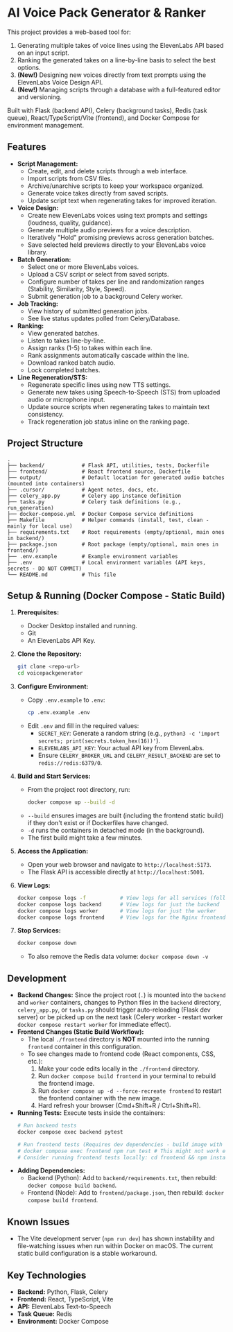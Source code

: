 # AI Voice Pack Generator & Ranker

This project provides a web-based tool for:
1.  Generating multiple takes of voice lines using the ElevenLabs API based on an input script.
2.  Ranking the generated takes on a line-by-line basis to select the best options.
3.  **(New!)** Designing new voices directly from text prompts using the ElevenLabs Voice Design API.
4.  **(New!)** Managing scripts through a database with a full-featured editor and versioning.

Built with Flask (backend API), Celery (background tasks), Redis (task queue), React/TypeScript/Vite (frontend), and Docker Compose for environment management.

## Features

*   **Script Management:**
    *   Create, edit, and delete scripts through a web interface.
    *   Import scripts from CSV files.
    *   Archive/unarchive scripts to keep your workspace organized.
    *   Generate voice takes directly from saved scripts.
    *   Update script text when regenerating takes for improved iteration.
*   **Voice Design:**
    *   Create new ElevenLabs voices using text prompts and settings (loudness, quality, guidance).
    *   Generate multiple audio previews for a voice description.
    *   Iteratively "Hold" promising previews across generation batches.
    *   Save selected held previews directly to your ElevenLabs voice library.
*   **Batch Generation:**
    *   Select one or more ElevenLabs voices.
    *   Upload a CSV script or select from saved scripts.
    *   Configure number of takes per line and randomization ranges (Stability, Similarity, Style, Speed).
    *   Submit generation job to a background Celery worker.
*   **Job Tracking:**
    *   View history of submitted generation jobs.
    *   See live status updates polled from Celery/Database.
*   **Ranking:**
    *   View generated batches.
    *   Listen to takes line-by-line.
    *   Assign ranks (1-5) to takes within each line.
    *   Rank assignments automatically cascade within the line.
    *   Download ranked batch audio.
    *   Lock completed batches.
*   **Line Regeneration/STS:**
    *   Regenerate specific lines using new TTS settings.
    *   Generate new takes using Speech-to-Speech (STS) from uploaded audio or microphone input.
    *   Update source scripts when regenerating takes to maintain text consistency.
    *   Track regeneration job status inline on the ranking page.

## Project Structure

```
.
├── backend/            # Flask API, utilities, tests, Dockerfile
├── frontend/           # React frontend source, Dockerfile
├── output/             # Default location for generated audio batches (mounted into containers)
├── .cursor/            # Agent notes, docs, etc.
├── celery_app.py       # Celery app instance definition
├── tasks.py            # Celery task definitions (e.g., run_generation)
├── docker-compose.yml  # Docker Compose service definitions
├── Makefile            # Helper commands (install, test, clean - mainly for local use)
├── requirements.txt    # Root requirements (empty/optional, main ones in backend/)
├── package.json        # Root package (empty/optional, main ones in frontend/)
├── .env.example        # Example environment variables
├── .env                # Local environment variables (API keys, secrets - DO NOT COMMIT)
└── README.md           # This file
```

## Setup & Running (Docker Compose - Static Build)

1.  **Prerequisites:**
    *   Docker Desktop installed and running.
    *   Git
    *   An ElevenLabs API Key.

2.  **Clone the Repository:**
    ```bash
    git clone <repo-url>
    cd voicepackgenerator
    ```

3.  **Configure Environment:**
    *   Copy `.env.example` to `.env`:
        ```bash
        cp .env.example .env
        ```
    *   Edit `.env` and fill in the required values:
        *   `SECRET_KEY`: Generate a random string (e.g., `python3 -c 'import secrets; print(secrets.token_hex(16))'`).
        *   `ELEVENLABS_API_KEY`: Your actual API key from ElevenLabs.
        *   Ensure `CELERY_BROKER_URL` and `CELERY_RESULT_BACKEND` are set to `redis://redis:6379/0`.

4.  **Build and Start Services:**
    *   From the project root directory, run:
        ```bash
        docker compose up --build -d
        ```
    *   `--build` ensures images are built (including the frontend static build) if they don't exist or if Dockerfiles have changed.
    *   `-d` runs the containers in detached mode (in the background).
    *   The first build might take a few minutes.

5.  **Access the Application:**
    *   Open your web browser and navigate to `http://localhost:5173`.
    *   The Flask API is accessible directly at `http://localhost:5001`.

6.  **View Logs:**
    ```bash
    docker compose logs -f           # View logs for all services (follow)
    docker compose logs backend      # View logs for just the backend
    docker compose logs worker       # View logs for just the worker
    docker compose logs frontend     # View logs for the Nginx frontend proxy
    ```

7.  **Stop Services:**
    ```bash
    docker compose down
    ```
    *   To also remove the Redis data volume: `docker compose down -v`

## Development

*   **Backend Changes:** Since the project root (`.`) is mounted into the `backend` and `worker` containers, changes to Python files in the `backend` directory, `celery_app.py`, or `tasks.py` should trigger auto-reloading (Flask dev server) or be picked up on the next task (Celery worker - restart worker `docker compose restart worker` for immediate effect).
*   **Frontend Changes (Static Build Workflow):**
    *   The local `./frontend` directory is **NOT** mounted into the running `frontend` container in this configuration.
    *   To see changes made to frontend code (React components, CSS, etc.):
        1.  Make your code edits locally in the `./frontend` directory.
        2.  Run `docker compose build frontend` in your terminal to rebuild the frontend image.
        3.  Run `docker compose up -d --force-recreate frontend` to restart the frontend container with the new image.
        4.  Hard refresh your browser (Cmd+Shift+R / Ctrl+Shift+R).
*   **Running Tests:** Execute tests inside the containers:
    ```bash
    # Run backend tests
    docker compose exec backend pytest

    # Run frontend tests (Requires dev dependencies - build image with dev stage if needed)
    # docker compose exec frontend npm run test # This might not work easily with static build
    # Consider running frontend tests locally: cd frontend && npm install && npm test
    ```
*   **Adding Dependencies:**
    *   Backend (Python): Add to `backend/requirements.txt`, then rebuild: `docker compose build backend`.
    *   Frontend (Node): Add to `frontend/package.json`, then rebuild: `docker compose build frontend`.

## Known Issues

*   The Vite development server (`npm run dev`) has shown instability and file-watching issues when run within Docker on macOS. The current static build configuration is a stable workaround.

## Key Technologies

*   **Backend:** Python, Flask, Celery
*   **Frontend:** React, TypeScript, Vite
*   **API:** ElevenLabs Text-to-Speech
*   **Task Queue:** Redis
*   **Environment:** Docker Compose 